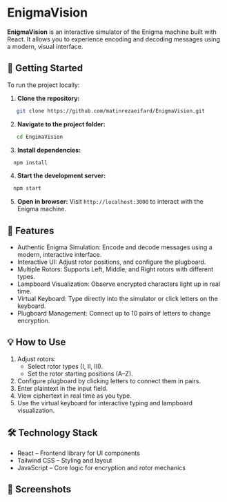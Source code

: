 # EnigmaVision

**EnigmaVision** is an interactive simulator of the Enigma machine built with React. It allows you to experience encoding and decoding messages using a modern, visual interface.

## 🚀 Getting Started

To run the project locally:

1. **Clone the repository:**
   
```bash
   git clone https://github.com/matinrezaeifard/EnigmaVision.git
```

2. **Navigate to the project folder:**

```bash
   cd EngimaVision
```

3. **Install dependencies:**

```bash
  npm install
```

4. **Start the development server:**

```bash
  npm start
```

5. **Open in browser:**
Visit `http://localhost:3000` to interact with the Enigma machine.

## 🧩 Features

- Authentic Enigma Simulation: Encode and decode messages using a modern, interactive interface.
- Interactive UI: Adjust rotor positions, and configure the plugboard.
- Multiple Rotors: Supports Left, Middle, and Right rotors with different types.
- Lampboard Visualization: Observe encrypted characters light up in real time.
- Virtual Keyboard: Type directly into the simulator or click letters on the keyboard.
- Plugboard Management: Connect up to 10 pairs of letters to change encryption.

## 💡 How to Use

1. Adjust rotors:
   - Select rotor types (I, II, III).
   - Set the rotor starting positions (A–Z).
2. Configure plugboard by clicking letters to connect them in pairs.
3. Enter plaintext in the input field.
4. View ciphertext in real time as you type.
5. Use the virtual keyboard for interactive typing and lampboard visualization.

## 🛠️ Technology Stack
- React – Frontend library for UI components
- Tailwind CSS – Styling and layout
- JavaScript – Core logic for encryption and rotor mechanics

## 📸 Screenshots








